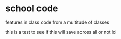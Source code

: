 # school code
 features in class code from a multitude of classes



this is a test to see if this will save across all or not lol
